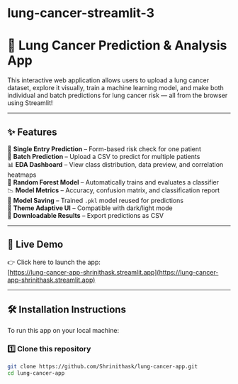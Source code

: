 # lung-cancer-streamlit-3

# 🧬 Lung Cancer Prediction & Analysis App

This interactive web application allows users to upload a lung cancer dataset, explore it visually, train a machine learning model, and make both individual and batch predictions for lung cancer risk — all from the browser using Streamlit!

---

## ✨ Features

🧾 **Single Entry Prediction** – Form-based risk check for one patient  
📁 **Batch Prediction** – Upload a CSV to predict for multiple patients  
📊 **EDA Dashboard** – View class distribution, data preview, and correlation heatmaps  
🧠 **Random Forest Model** – Automatically trains and evaluates a classifier  
📉 **Model Metrics** – Accuracy, confusion matrix, and classification report  
💾 **Model Saving** – Trained `.pkl` model reused for predictions  
🌙 **Theme Adaptive UI** – Compatible with dark/light mode  
📎 **Downloadable Results** – Export predictions as CSV

---

## 🚀 Live Demo

👉 Click here to launch the app:  
[https://lung-cancer-app-shrinithask.streamlit.app](https://lung-cancer-app-shrinithask.streamlit.app)

---

## 🛠️ Installation Instructions

To run this app on your local machine:

### 1️⃣ Clone this repository

```bash
git clone https://github.com/Shrinithask/lung-cancer-app.git
cd lung-cancer-app
